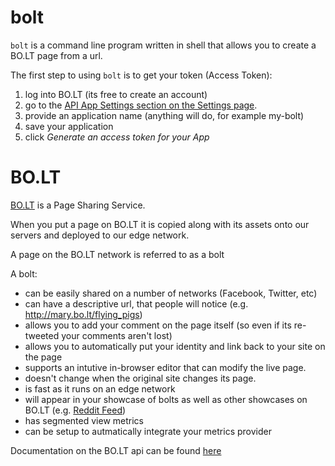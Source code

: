 
bolt
============

`bolt` is a command line program written in shell that allows you to create a BO.LT page from a url.

The first step to using `bolt` is to get your token (Access Token):

  1. log into BO.LT (its free to create an account) 
  2. go to the [API App Settings section on the Settings page](https://bo.lt/app/settings#api-app-form). 
  3. provide an application name (anything will do, for example my-bolt)
  4. save your application
  5. click *Generate an access token for your App*

BO.LT
=====

[BO.LT](http://bo.lt/) is a Page Sharing Service. 

When you put a page on BO.LT it is copied along with its assets onto our servers and deployed to our edge network.

A page on the BO.LT network is referred to as a bolt

A bolt:

  - can be easily shared on a number of networks (Facebook, Twitter, etc)
  - can have a descriptive url, that people will notice (e.g. http://mary.bo.lt/flying_pigs)
  - allows you to add your comment on the page itself (so even if its re-tweeted your comments aren't lost)
  - allows you to automatically put your identity and link back to your site on the page
  - supports an intutive in-browser editor that can modify the live page.
  - doesn't change when the original site changes its page.
  - is fast as it runs on an edge network
  - will appear in your showcase of bolts as well as other showcases on BO.LT (e.g. [Reddit Feed](http://reddit.bo.lt))
  - has segmented view metrics
  - can be setup to autmatically integrate your metrics provider


Documentation on the BO.LT api can be found [here](http://dev.bo.lt)

